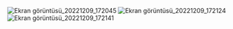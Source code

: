 ![Ekran görüntüsü_20221209_172045](https://user-images.githubusercontent.com/102380582/206723062-6c71cb07-06fd-4595-b450-e7c5ffa9ed56.png)
![Ekran görüntüsü_20221209_172124](https://user-images.githubusercontent.com/102380582/206723106-8de4cd58-029d-460c-b0b8-ba26ea22d959.png)
![Ekran görüntüsü_20221209_172141](https://user-images.githubusercontent.com/102380582/206723151-39aa467e-09c7-4551-b952-fd7743c3d3e8.png)
